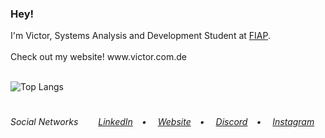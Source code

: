 <h3>Hey!</h3>
I'm Victor, Systems Analysis and Development Student at <a href="https://www.fiap.com.br/" target="_blank">FIAP</a>.<br>
<br>
Check out my website!
www.victor.com.de
<br><br>

![Top Langs](https://github-readme-stats.vercel.app/api/top-langs/?username=victorlbueno&layout=compact&hide=html&theme=tokyonight)

#
<h6>Social Networks&ensp;&ensp;&ensp;&ensp;
<a href="https://linkedin.com/in/victorlbueno/" target="_blank">LinkedIn</a>&ensp;&ensp;•&ensp;&ensp;
<a href="https://victor.com.de/" target="_blank">Website</a>&ensp;&ensp;•&ensp;&ensp;
<a href="https://discordapp.com/users/Playsken#1180" target="_blank">Discord</a>&ensp;&ensp;•&ensp;&ensp;
<a href="https://instagram.com/victorlbueno" target="_blank">Instagram</a></h6>
